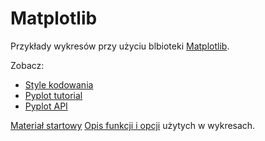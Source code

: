 # Matplotlib

Przykłady wykresów przy użyciu blbioteki [Matplotlib](https://matplotlib.org).

Zobacz:
- [Style kodowania](http://matplotlib.org/faq/usage_faq.html#coding-styles)
- [Pyplot tutorial](http://matplotlib.org/users/pyplot_tutorial.html)
- [Pyplot API](http://matplotlib.org/api/pyplot_api.html#matplotlib.pyplot.plot)

[Materiał startowy](matplotlib_start.zip)
[Opis funkcji i opcji](doc/matplotlib.md) użytych w wykresach.
